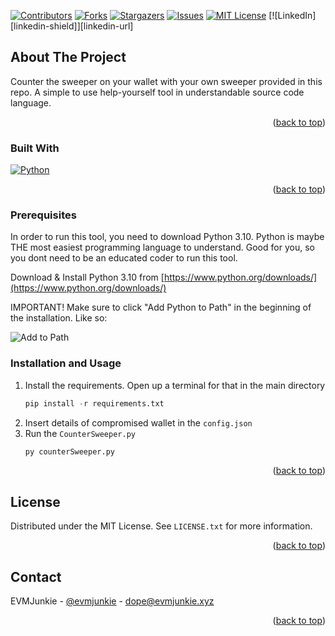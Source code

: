 <a name="readme-top"></a>

[![Contributors][contributors-shield]][contributors-url]
[![Forks][forks-shield]][forks-url]
[![Stargazers][stars-shield]][stars-url]
[![Issues][issues-shield]][issues-url]
[![MIT License][license-shield]][license-url]
[![LinkedIn][linkedin-shield]][linkedin-url]


<!-- ABOUT THE PROJECT -->
## About The Project

Counter the sweeper on your wallet with your own sweeper provided in this repo. A simple to use help-yourself tool in understandable source code language.

<p align="right">(<a href="#readme-top">back to top</a>)</p>

### Built With

[![Python][Python]][PythonURL]

<p align="right">(<a href="#readme-top">back to top</a>)</p>


### Prerequisites

In order to run this tool, you need to download Python 3.10. Python is maybe THE most easiest programming language to understand. Good for you, so you dont need to be an educated coder to run this tool.

Download & Install Python 3.10 from [https://www.python.org/downloads/](https://www.python.org/downloads/)

IMPORTANT! Make sure to click "Add Python to Path" in the beginning of the installation. Like so:

![Add to Path](https://i.ibb.co/KV7pCsT/win-installer.png)

### Installation and Usage

1. Install the requirements. Open up a terminal for that in the main directory
   ```py
   pip install -r requirements.txt
   ```
2. Insert details of compromised wallet in the `config.json`
3. Run the `CounterSweeper.py`
   ```py
   py counterSweeper.py
   ```

<p align="right">(<a href="#readme-top">back to top</a>)</p>


<!-- LICENSE -->
## License

Distributed under the MIT License. See `LICENSE.txt` for more information.

<p align="right">(<a href="#readme-top">back to top</a>)</p>



<!-- CONTACT -->
## Contact

EVMJunkie - [@evmjunkie](https://twitter.com/evmjunkie) - dope@evmjunkie.xyz

<p align="right">(<a href="#readme-top">back to top</a>)</p>


<!-- MARKDOWN LINKS & IMAGES -->
<!-- https://www.markdownguide.org/basic-syntax/#reference-style-links -->
[contributors-shield]: https://img.shields.io/github/contributors/evmjunkie/counter-sweeper.svg?style=for-the-badge
[contributors-url]: https://github.com/evmjunkie/counter-sweeper/graphs/contributors
[forks-shield]: https://img.shields.io/github/forks/evmjunkie/counter-sweeper.svg?style=for-the-badge
[forks-url]: https://github.com/evmjunkie/counter-sweeper/network/members
[stars-shield]: https://img.shields.io/github/stars/evmjunkie/counter-sweeper.svg?style=for-the-badge
[stars-url]: https://github.com/evmjunkie/counter-sweeper/stargazers
[issues-shield]: https://img.shields.io/github/issues/evmjunkie/counter-sweeper.svg?style=for-the-badge
[issues-url]: https://github.com/evmjunkie/counter-sweeper/issues
[license-shield]: https://img.shields.io/github/license/evmjunkie/counter-sweeper.svg?style=for-the-badge
[license-url]: https://github.com/evmjunkie/counter-sweeper/blob/master/LICENSE.txt

[Python]: https://img.shields.io/badge/python-000000?style=for-the-badge&logo=python&logoColor=white
[PythonUrl]: https://python.org/
